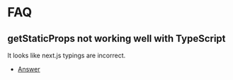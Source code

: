# FAQ

## getStaticProps not working well with TypeScript

It looks like next.js typings are incorrect.

- [Answer](https://github.com/vercel/next.js/discussions/16522)
